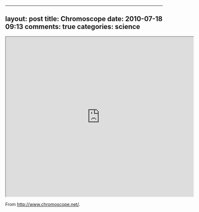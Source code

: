 
---
layout: post
title: Chromoscope
date: 2010-07-18 09:13
comments: true
categories: science
---

<iframe src="http://www.chromoscope.net/?w=v" width="600px" height="510px">
  <a href='http://www.chromoscope.net/?w=v'>Chromoscope</a>
</iframe>


From <a href='http://www.chromoscope.net/'>http://www.chromoscope.net/</a>.


